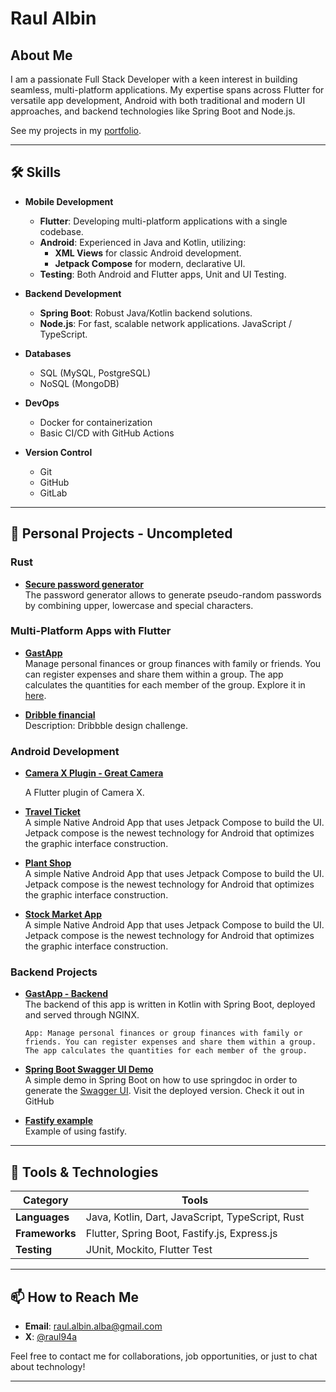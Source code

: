 # Raul Albin

<!-- <p align="center">
  <img src="your-profile-picture-url.jpg" width="150" alt="Profile Picture">
</p> -->

## About Me
I am a passionate Full Stack Developer with a keen interest in building seamless, multi-platform applications. My expertise spans across Flutter for versatile app development, Android with both traditional and modern UI approaches, and backend technologies like Spring Boot and Node.js.

See my projects in my [portfolio](https://raulalbin.es/portfolio).

---

## 🛠️ Skills

- **Mobile Development**
  - **Flutter**: Developing multi-platform applications with a single codebase.
  - **Android**: Experienced in Java and Kotlin, utilizing:
    - **XML Views** for classic Android development.
    - **Jetpack Compose** for modern, declarative UI.
  - **Testing**: Both Android and Flutter apps, Unit and UI Testing.

- **Backend Development**
  - **Spring Boot**: Robust Java/Kotlin backend solutions.
  - **Node.js**: For fast, scalable network applications. JavaScript / TypeScript.

- **Databases**
  - SQL (MySQL, PostgreSQL)
  - NoSQL (MongoDB)

- **DevOps**
  - Docker for containerization
  - Basic CI/CD with GitHub Actions

- **Version Control**
  - Git
  - GitHub
  - GitLab

---

## 🚀 Personal Projects - Uncompleted
    
### Rust
- **[Secure password generator](https://github.com/raul94a/secure_password_generator)**  
  The password generator allows to generate pseudo-random passwords by combining upper, lowercase and special characters.

### Multi-Platform Apps with Flutter
- **[GastApp](https://play.google.com/store/apps/details?id=com.raa.gasty&hl=en)**  
  Manage personal finances or group finances with family or friends. You can register expenses and share them within a group. The app calculates the quantities for each member of the group. Explore it in [here](https://play.google.com/store/apps/details?id=com.raa.gasty&hl=en).

- **[Dribble financial](https://github.com/raul94a/dribbble_financial)**  
  Description: Dribbble design challenge.

### Android Development
- **[Camera X Plugin - Great Camera](https://github.com/raul94a/great_camera)**

    A Flutter plugin of Camera X.
- **[Travel Ticket](https://github.com/raul94a/ticket_app_design)**  
A simple Native Android App that uses Jetpack Compose to build the UI. Jetpack compose is the newest technology for Android that optimizes the graphic interface construction.

- **[Plant Shop](https://github.com/raul94a/PlantShop)**  
  A simple Native Android App that uses Jetpack Compose to build the UI. Jetpack compose is the newest technology for Android that optimizes the graphic interface construction.

- **[Stock Market App](https://github.com/raul94a/StockMarketCompose)**  
A simple Native Android App that uses Jetpack Compose to build the UI. Jetpack compose is the newest technology for Android that optimizes the graphic interface construction.

### Backend Projects
- **[GastApp - Backend](https://play.google.com/store/apps/details?id=com.raa.gasty&hl=en)**  
 The backend of this app is written in Kotlin with Spring Boot, deployed and served through NGINX.

  ``App: Manage personal finances or group finances with family or friends. You can register expenses and share them within a group. The app calculates the quantities for each member of the group.``
- **[Spring Boot Swagger UI Demo](https://github.com/raul94a/springboot-swagger)**  
  A simple demo in Spring Boot on how to use springdoc in order to generate the [Swagger UI](https://raulalbin.es/demoopenapi/api/swagger-ui.html). Visit the deployed version. Check it out in GitHub

- **[Fastify example](https://github.com/raul94a/fastify_example)**  
  Example of using fastify.

---

## 🧰 Tools & Technologies

| Category        | Tools                                                                 |
|-----------------|-----------------------------------------------------------------------|
| **Languages**   | Java, Kotlin, Dart, JavaScript, TypeScript, Rust                                       |
| **Frameworks**  | Flutter, Spring Boot, Fastify.js, Express.js                                                                                                             |
| **Testing**     | JUnit, Mockito, Flutter Test                                          |

---

## 📫 How to Reach Me

- **Email**: raul.albin.alba@gmail.com
- **X**: [@raul94a](https://x.com/raul94a)

Feel free to contact me for collaborations, job opportunities, or just to chat about technology!

---
